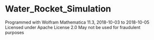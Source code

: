 # Water_Rocket_Simulation
Programmed with Wolfram Mathematica 11.3, 2018-10-03 to 2018-10-05
Licensed under Apache License 2.0
May not be used for fraudulent purposes
